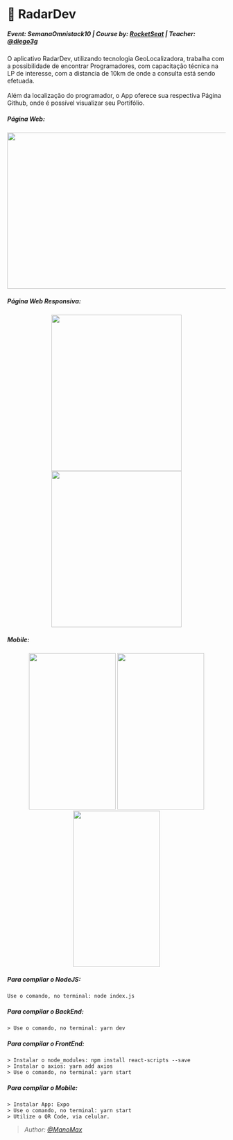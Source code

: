 # :rocket: RadarDev
##### Event: SemanaOmnistack10 | Course by: [RocketSeat](https://github.com/Rocketseat) | Teacher: [@diego3g](https://github.com/diego3g)

<p>
O aplicativo RadarDev, utilizando tecnologia GeoLocalizadora, trabalha com a possibilidade de encontrar Programadores, com capacitação técnica na LP de interesse, com a distancia de 10km de onde a consulta está sendo efetuada.
<br><br>
Além da localização do programador, o App oferece sua respectiva Página Github, onde é possível visualizar seu Portifólio.
</p>

##### Página Web:
<p align="center">
  <img width="600" height="360" src="https://i.imgur.com/FDSYTKb.png?1">
</p>

##### Página Web Responsiva:
<p align="center">
  <img width="300" height="360" src="https://i.imgur.com/WegXKCj.png?1">      
  <img width="300" height="360" src="https://i.imgur.com/2jMkmPt.png?1">
</p>

##### Mobile:
<p align="center">
  <img width="200" height="360" src="https://i.imgur.com/vMxfI2h.png?1">
  <img width="200" height="360" src="https://i.imgur.com/1xFem3W.png?1">
  <img width="200" height="360" src="https://i.imgur.com/Q0eUzKs.png?1">
</p>

##### Para compilar o NodeJS:
    Use o comando, no terminal: node index.js

##### Para compilar o BackEnd:
    > Use o comando, no terminal: yarn dev

##### Para compilar o FrontEnd:
    > Instalar o node_modules: npm install react-scripts --save
    > Instalar o axios: yarn add axios
    > Use o comando, no terminal: yarn start
    
##### Para compilar o Mobile:
    > Instalar App: Expo
    > Use o comando, no terminal: yarn start
    > Utilize o QR Code, via celular.

<p><i>
  
>*Author: [@ManoMax](https://github.com/ManoMax)*

</i></p>
